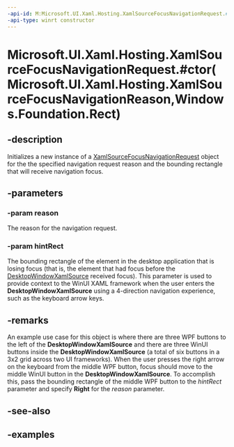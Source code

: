 ```yaml
---
-api-id: M:Microsoft.UI.Xaml.Hosting.XamlSourceFocusNavigationRequest.#ctor(Microsoft.UI.Xaml.Hosting.XamlSourceFocusNavigationReason,Windows.Foundation.Rect)
-api-type: winrt constructor
---
```


# Microsoft.UI.Xaml.Hosting.XamlSourceFocusNavigationRequest.#ctor(Microsoft.UI.Xaml.Hosting.XamlSourceFocusNavigationReason,Windows.Foundation.Rect)

<!--
public XamlSourceFocusNavigationRequest (Microsoft.UI.Xaml.Hosting.XamlSourceFocusNavigationReason reason, Windows.Foundation.Rect hintRect);
-->

## -description

Initializes a new instance of a [XamlSourceFocusNavigationRequest](xamlsourcefocusnavigationrequest.md) object for the the specified navigation request reason and the bounding rectangle that will receive navigation focus.

## -parameters

### -param reason

The reason for the navigation request.

### -param hintRect

The bounding rectangle of the element in the desktop application that is losing focus (that is, the element that had focus before the [DesktopWindowXamlSource](desktopwindowxamlsource.md) received focus). This parameter is used to provide context to the WinUI XAML framework when the user enters the **DesktopWindowXamlSource** using a 4-direction navigation experience, such as the keyboard arrow keys.

## -remarks

An example use case for this object is where there are three WPF buttons to the left of the **DesktopWindowXamlSource** and there are three WinUI buttons inside the **DesktopWindowXamlSource** (a total of six buttons in a 3x2 grid across two UI frameworks). When the user presses the right arrow on the keyboard from the middle WPF button, focus should move to the middle WinUI button in the **DesktopWindowXamlSource**. To accomplish this, pass the bounding rectangle of the middle WPF button to the *hintRect* parameter and specify **Right** for the *reason* parameter.

## -see-also

## -examples

